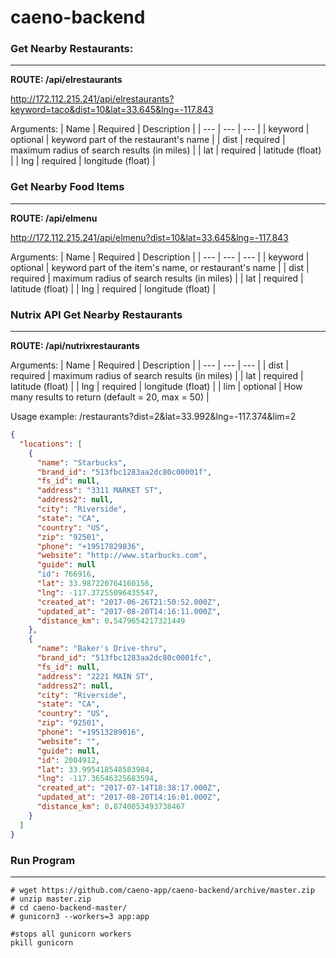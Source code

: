 # caeno-backend

### Get Nearby Restaurants:
--------------------------
**ROUTE: /api/elrestaurants**

http://172.112.215.241/api/elrestaurants?keyword=taco&dist=10&lat=33.645&lng=-117.843

Arguments:
| Name | Required | Description |
| --- | --- | --- |
| keyword | optional | keyword part of the restaurant's name |
| dist | required | maximum radius of search results (in miles) |
| lat | required | latitude (float) |
| lng | required | longitude (float) |


### Get Nearby Food Items
-------------------------
**ROUTE: /api/elmenu**

http://172.112.215.241/api/elmenu?dist=10&lat=33.645&lng=-117.843

Arguments:
| Name | Required | Description |
| --- | --- | --- |
| keyword | optional | keyword part of the item's name, or restaurant's name |
| dist | required | maximum radius of search results (in miles) |
| lat | required | latitude (float) |
| lng | required | longitude (float) |


### Nutrix API Get Nearby Restaurants
---------------------------------
**ROUTE: /api/nutrixrestaurants**

Arguments:
| Name | Required | Description |
| --- | --- | --- |
| dist | required | maximum radius of search results (in miles) |
| lat | required | latitude (float) |
| lng | required | longitude (float) |
| lim | optional | How many results to return (default = 20, max = 50) |

Usage example:
/restaurants?dist=2&lat=33.992&lng=-117.374&lim=2

```json
{
  "locations": [
    {
      "name": "Starbucks",
      "brand_id": "513fbc1283aa2dc80c00001f",
      "fs_id": null,
      "address": "3311 MARKET ST",
      "address2": null,
      "city": "Riverside",
      "state": "CA",
      "country": "US",
      "zip": "92501",
      "phone": "+19517829836",
      "website": "http://www.starbucks.com",
      "guide": null
      "id": 766916,
      "lat": 33.987220764160156,
      "lng": -117.37255096435547,
      "created_at": "2017-06-26T21:50:52.000Z",
      "updated_at": "2017-08-20T14:16:11.000Z",
      "distance_km": 0.5479654217321449
    },
    {
      "name": "Baker's Drive-thru",
      "brand_id": "513fbc1283aa2dc80c0001fc",
      "fs_id": null,
      "address": "2221 MAIN ST",
      "address2": null,
      "city": "Riverside",
      "state": "CA",
      "country": "US",
      "zip": "92501",
      "phone": "+19513289016",
      "website": "",
      "guide": null,
      "id": 2004912,
      "lat": 33.995418548583984,
      "lng": -117.36546325683594,
      "created_at": "2017-07-14T18:38:17.000Z",
      "updated_at": "2017-08-20T14:16:01.000Z",
      "distance_km": 0.8740053493738467
    }
  ]
}
```

### Run Program
-----------------------
```
# wget https://github.com/caeno-app/caeno-backend/archive/master.zip
# unzip master.zip
# cd caeno-backend-master/
# gunicorn3 --workers=3 app:app

#stops all gunicorn workers
pkill gunicorn
```
